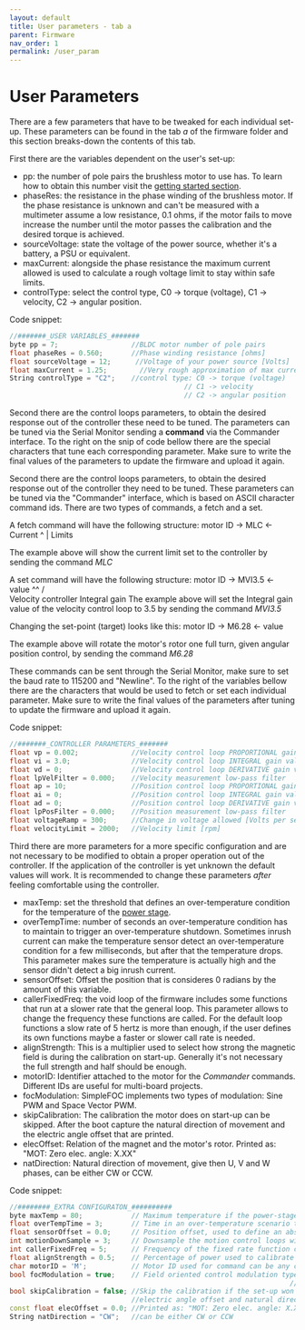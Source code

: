 ```yaml
---
layout: default
title: User parameters - tab a
parent: Firmware
nav_order: 1
permalink: /user_param
---
```


# User Parameters

There are a few parameters that have to be tweaked for each individual set-up. These parameters can be found in the tab *a* of the firmware folder and this section breaks-down the contents of this tab.

First there are the variables dependent on the user's set-up:

- pp: the number of pole pairs the brushless motor to use has. To learn how to obtain this number visit the [getting started section](https://docs.dagor.dev/getting_started#22-pole-pair-number).
- phaseRes: the resistance in the phase winding of the brushless motor. If the phase resistance is unknown and can't be measured with a multimeter assume a low resistance, 0.1 ohms, if the motor fails to move increase the number until the motor passes the calibration and the desired torque is achieved.
- sourceVoltage: state the voltage of the power source, whether it's a battery, a PSU or equivalent.
- maxCurrent: alongside the phase resistance the maximum current allowed is used to calculate a rough voltage limit to stay within safe limits.
- controlType: select the control type, C0 -> torque (voltage), C1 -> velocity, C2 -> angular position.

Code snippet:

```c++
//#######_USER VARIABLES_#######
byte pp = 7;                  //BLDC motor number of pole pairs
float phaseRes = 0.560;       //Phase winding resistance [ohms]
float sourceVoltage = 12;      //Voltage of your power source [Volts]
float maxCurrent = 1.25;        //Very rough approximation of max current [Amps]
String controlType = "C2";    //control type: C0 -> torque (voltage)
                                           // C1 -> velocity
                                           // C2 -> angular position
```

Second there are the control loops parameters, to obtain the desired response out of the controller these need to be tuned. The parameters can be tuned via the Serial Monitor sending a **command** via the Commander interface. To the right on the snip of code bellow there are the special characters that tune each corresponding parameter. Make sure to write the final values of the parameters to update the firmware and upload it again.

Second there are the control loops parameters, to obtain the desired response out of the controller they need to be tuned. These parameters can be tuned via the "Commander" interface, which is based on ASCII character command ids. There are two types of commands, a fetch and a set.

A fetch command will have the following structure:
                               motor ID ->  MLC <- Current
                                             ^
                                             |
                                           Limits

The example above will show the current limit set to the controller by sending the command *MLC*

A set command will have the following structure:
                               motor ID ->  MVI3.5 <- value
                                             ^^
                                            /  \
                          Velocity controller  Integral gain
The example above will set the Integral gain value of the velocity control loop to 3.5 by sending the command *MVI3.5*

Changing the set-point (target) looks like this:
                               motor ID ->  M6.28  <- value

The example above will rotate the motor's rotor one full turn, given angular position control, by sending the command *M6.28*

These commands can be sent through the Serial Monitor, make sure to set the baud rate to 115200 and "Newline". To the right of the variables bellow there are the characters that would be used to fetch or set each individual parameter. Make sure to write the final values of the parameters after tuning to update the firmware and upload it again.

Code snippet:

```c++
//#######_CONTROLLER PARAMETERS_#######
float vp = 0.002;             //Velocity control loop PROPORTIONAL gain value   - VP
float vi = 3.0;               //Velocity control loop INTEGRAL gain value       - VI
float vd = 0;                 //Velocity control loop DERIVATIVE gain value     - VD
float lpVelFilter = 0.000;    //Velocity measurement low-pass filter            - VF
float ap = 10;                //Position control loop PROPORTIONAL gain value   - AP
float ai = 0;                 //Position control loop INTEGRAL gain value       - AI
float ad = 0;                 //Position control loop DERIVATIVE gain value     - AD
float lpPosFilter = 0.000;    //Position measurement low-pass filter             - AF
float voltageRamp = 300;      //Change in voltage allowed [Volts per sec]       - VR
float velocityLimit = 2000;   //Velocity limit [rpm]                            - LV
```

Third there are more parameters for a more specific configuration and are not necessary to be modified to obtain a proper operation out of the controller. If the application of the controller is yet unknown the default values will work. It is recommended to change these parameters *after* feeling comfortable using the controller.

- maxTemp: set the threshold that defines an over-temperature condition for the temperature of the [power stage](power_stage).
- overTempTime: number of seconds an over-temperature condition has to maintain to trigger an over-temperature shutdown. Sometimes inrush current can make the temperature sensor detect an over-temperature condition for a few milliseconds, but after that the temperature drops. This parameter makes sure the temperature is actually high and the sensor didn't detect a big inrush current.
- sensorOffset: Offset the position that is consideres 0 radians by the amount of this variable.
- callerFixedFreq: the void loop of the firmware includes some functions that run at a slower rate that the general loop. This parameter allows to change the frequency these functions are called. For the default loop functions a slow rate of 5 hertz is more than enough, if the user defines its own functions maybe a faster or slower call rate is needed.
- alignStrength: This is a multiplier used to select how strong the magnetic field is during the calibration on start-up. Generally it's not necessary the full strength and half should be enough.
- motorID: Identifier attached to the motor for the *Commander* commands. Different IDs are useful for multi-board projects.
- focModulation: SimpleFOC implements two types of modulation: Sine PWM and Space Vector PWM.
- skipCalibration: The calibration the motor does on start-up can be skipped. After the boot capture the natural direction of movement and the electric angle offset that are printed.
- elecOffset: Relation of the magnet and the motor's rotor. Printed as: "MOT: Zero elec. angle: X.XX"
- natDirection: Natural direction of movement, give then U, V and W phases, can be either CW or CCW.

Code snippet:

```c++
//########_EXTRA CONFIGURATON_##########
byte maxTemp = 80;            // Maximum temperature if the power-stage [°C]
float overTempTime = 3;       // Time in an over-temperature scenario to disable the controller [seconds]
float sensorOffset = 0.0;     // Position offset, used to define an absolute 0 position on the motor's rotor [rads]
int motionDownSample = 3;     // Downsample the motion control loops with respect to the torque control loop [amount of loops]
int callerFixedFreq = 5;      // Frequency of the fixed rate function caller in void loop [hertz]
float alignStrength = 0.5;    // Percentage of power used to calibrate the sensor on start-up
char motorID = 'M';           // Motor ID used for command can be any character, useful for multi-board projects
bool focModulation = true;    // Field oriented control modulation type: true -> Sine PWM
                                                                     // false -> Space Vector PWM
bool skipCalibration = false; //Skip the calibration if the set-up won't change in the future
                              //electric angle offset and natural direction printed on start-up
const float elecOffset = 0.0; //Printed as: "MOT: Zero elec. angle: X.XX"
String natDirection = "CW";   //can be either CW or CCW   
```
